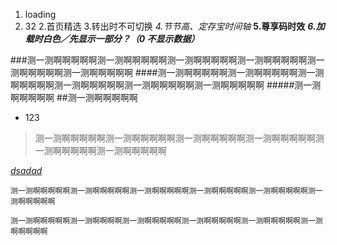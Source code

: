 1. loading
2. 32 
2.首页精选
3.转出时不可切换
*4.节节高、定存宝时间轴*
**5.尊享码时效**
***6.加载时白色／先显示一部分？（0  不显示数据）***

###测一测啊啊啊啊啊测一测啊啊啊啊啊测一测啊啊啊啊啊测一测啊啊啊啊啊测一测啊啊啊啊啊测一测啊啊啊啊啊
####测一测啊啊啊啊啊测一测啊啊啊啊啊测一测啊啊啊啊啊测一测啊啊啊啊啊测一测啊啊啊啊啊测一测啊啊啊啊啊
#####测一测啊啊啊啊啊
##测一测啊啊啊啊啊
- 123
>测一测啊啊啊啊啊测一测啊啊啊啊啊测一测啊啊啊啊啊测一测啊啊啊啊啊测一测啊啊啊啊啊测一测啊啊啊啊啊
>

*[dsadad](www.baidu.com)*

```note
测一测啊啊啊啊啊测一测啊啊啊啊啊测一测啊啊啊啊啊测一测啊啊啊啊啊测一测啊啊啊啊啊测一测啊啊啊啊啊
```

```desc
测一测啊啊啊啊啊测一测啊啊啊啊测一测啊啊啊啊啊测一测啊啊啊啊啊测一测啊啊啊啊啊测一测啊啊啊啊啊
```


